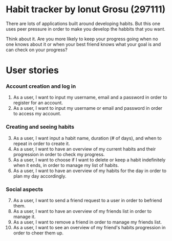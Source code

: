 # Habit tracker by Ionut Grosu (297111)

There are lots of applications built around developing habits. But this one uses peer pressure in order to make you develop the habbits that you want.  
  
Think about it. Are you more likely to keep your progress going when no one knows about it or when your best friend knows what your goal is and can check on your progress?
# User stories

### Account creation and log in

1. As a user, I want to input my username, email and a password in order to register for an account.
2. As a user, I want to input my username or email and password in order to access my account.


### Creating and seeing habits

3. As a user, I want input a habit name, duration (# of days), and when to repeat in order to create it.
4. As a user, I want to have an overview of my current habits and their progression in order to check my progress.
5. As a user, I want to choose if I want to delete or keep a habit indefinitely when it ends, in order to manage my list of habits.
6. As a user, I want to have an overview of my habits for the day in order to plan my day accordingly.

### Social aspects

7. As a user, I want to send a friend request to a user in order to befriend them.
8. As a user, I want to have an overview of my friends list in order to manage it.
9. As a user, I want to remove a friend in order to manage my friends list.
10. As a user, I want to see an overview of my friend's habits progression in order to cheer them up.
